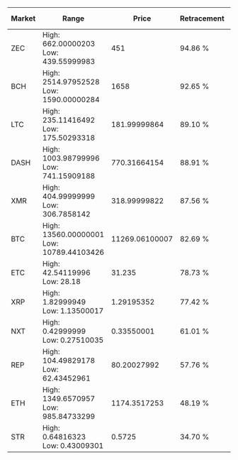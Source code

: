 | Market | Range | Price| Retracement | Doubles to 50% |
| --- | --- | --- | --- | --- |
| ZEC | High: 662.00000203<br />Low: 439.55999983 | 451 | 94.86 % | 1.22 |
| BCH | High: 2514.97952528<br />Low: 1590.00000284 | 1658 | 92.65 % | 1.24 |
| LTC | High: 235.11416492<br />Low: 175.50293318 | 181.99999864 | 89.10 % | 1.13 |
| DASH | High: 1003.98799996<br />Low: 741.15909188 | 770.31664154 | 88.91 % | 1.13 |
| XMR | High: 404.99999999<br />Low: 306.7858142 | 318.99999822 | 87.56 % | 1.12 |
| BTC | High: 13560.00000001<br />Low: 10789.44103426 | 11269.06100007 | 82.69 % | 1.08 |
| ETC | High: 42.54119996<br />Low: 28.18 | 31.235 | 78.73 % | 1.13 |
| XRP | High: 1.82999949<br />Low: 1.13500017 | 1.29195352 | 77.42 % | 1.15 |
| NXT | High: 0.42999999<br />Low: 0.27510035 | 0.33550001 | 61.01 % | 1.05 |
| REP | High: 104.49829178<br />Low: 62.43452961 | 80.20027992 | 57.76 % | 1.04 |
| ETH | High: 1349.6570957<br />Low: 985.84733299 | 1174.3517253 | 48.19 % | 0.00 |
| STR | High: 0.64816323<br />Low: 0.43009301 | 0.5725 | 34.70 % | 0.00 |
